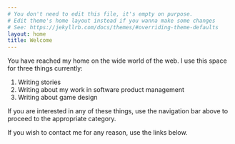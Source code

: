 ```yaml
---
# You don't need to edit this file, it's empty on purpose.
# Edit theme's home layout instead if you wanna make some changes
# See: https://jekyllrb.com/docs/themes/#overriding-theme-defaults
layout: home
title: Welcome
---
```

You have reached my home on the wide world of the web. I use this space for three things currently:

1. Writing stories
2. Writing about my work in software product management
3. Writing about game design

If you are interested in any of these things, use the navigation bar above to proceed to the appropriate category.

If you wish to contact me for any reason, use the links below.